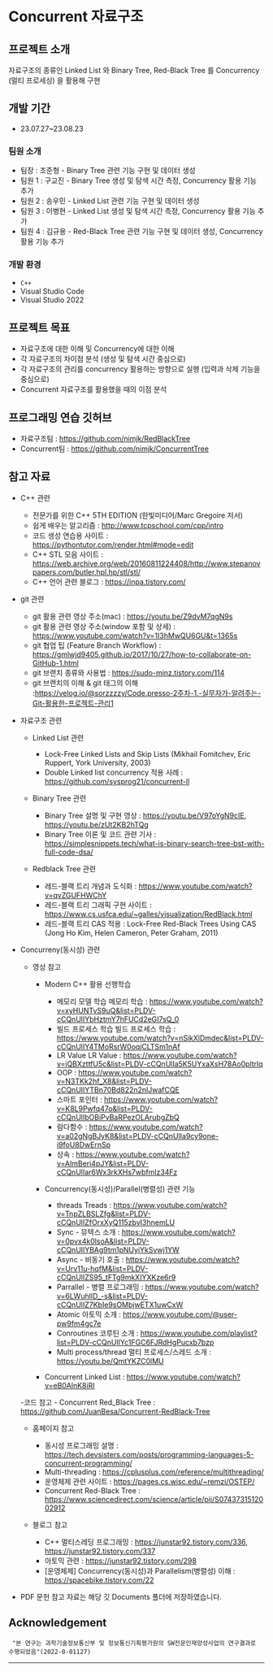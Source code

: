 # Concurrent 자료구조

## 프로젝트 소개
자료구조의 종류인 Linked List 와 Binary Tree, Red-Black Tree 를 Concurrency (멀티 프로세싱) 을 활용해 구현
<br>

## 개발 기간
* 23.07.27~23.08.23

### 팀원 소개
- 팀장   : 조준형 - Binary Tree 관련 기능 구현 및 데이터 생성
- 팀원 1 : 구교진 - Binary Tree 생성 및 탐색 시간 측정, Concurrency 활용 기능 추가
- 팀원 2 : 송우민 - Linked List 관련 기능 구현 및 데이터 생성
- 팀원 3 : 이병현 - Linked List 생성 및 탐색 시간 측정, Concurrency 활용 기능 추가
- 팀원 4 : 김규용 - Red-Black Tree 관련 기능 구현 및 데이터 생성, Concurrency 활용 기능 추가 

### 개발 환경
- `C++`
- Visual Studio Code
- Visual Studio 2022

## 프로젝트 목표
- 자료구조에 대한 이해 및 Concurrency에 대한 이해
- 각 자료구조의 차이점 분석 (생성 및 탐색 시간 중심으로)
- 각 자료구조의 관리를 concurrency 활용하는 방향으로 실행 (입력과 삭제 기능을 중심으로)
- Concurrent 자료구조를 활용했을 때의 이점 분석

## 프로그래밍 연습 깃허브
- 자료구조팀 : https://github.com/nimjk/RedBlackTree
- Concurrent팀 : https://github.com/nimjk/ConcurrentTree

## 참고 자료
- C++ 관련
    - 전문가를 위한 C++ 5TH EDITION (한빛미디어/Marc Gregoire 저서)
    - 쉽게 배우는 알고리즘 : http://www.tcpschool.com/cpp/intro
    - 코드 생성 연습용 사이트 : https://pythontutor.com/render.html#mode=edit
    - C++ STL 모음 사이트 : https://web.archive.org/web/20160811224408/http://www.stepanovpapers.com/butler.hpl.hp/stl/stl/
    - C++ 언어 관련 블로그 : https://inpa.tistory.com/

- git 관련
    - git 활용 관련 영상 주소(mac) : https://youtu.be/Z9dvM7qgN9s
    - git 활용 관련 영상 주소(window 포함 및 상세) : https://www.youtube.com/watch?v=1I3hMwQU6GU&t=1365s
    - git 협업 팁 (Feature Branch Workflow) : https://gmlwjd9405.github.io/2017/10/27/how-to-collaborate-on-GitHub-1.html
    - git 브랜치 종류와 사용법 : https://sudo-minz.tistory.com/114
    - git 브랜치의 이해 & git 태그의 이해 :https://velog.io/@sorzzzzy/Code.presso-2주차-1.-실무자가-알려주는-Git-활용한-프로젝트-관리1

- 자료구조 관련 
    - Linked List 관련
        - Lock-Free Linked Lists and Skip Lists (Mikhail Fomitchev, Eric Ruppert, York University, 2003) 
        - Double Linked list concurrency 적용 사례 : https://github.com/sysprog21/concurrent-ll        

    - Binary Tree 관련
        - Binary Tree 설명 및 구현 영상 : https://youtu.be/V97oYgN9cIE, https://youtu.be/zUt2KB2hTQg
        - Binary Tree 이론 및 코드 관련 기사 : https://simplesnippets.tech/what-is-binary-search-tree-bst-with-full-code-dsa/

    - Redblack Tree 관련 
        - 레드-블랙 트리 개념과 도식화 : https://www.youtube.com/watch?v=qvZGUFHWChY
        - 레드-블랙 트리 그래픽 구현 사이트 : https://www.cs.usfca.edu/~galles/visualization/RedBlack.html
        - 레드-블랙 트리 CAS 적용 : Lock-Free Red-Black Trees Using CAS (Jong Ho Kim, Helen Cameron, Peter Graham, 2011)


- Concurreny(동시성) 관련 
    - 영상 참고 
        - Modern C++ 활용 선행학습
            - 메모리 모델 학습 메모리 학습 : https://www.youtube.com/watch?v=xyHUNTvS9uQ&list=PLDV-cCQnUlIYbHztmY7hFUCd2eGI7sQ_0
            - 빌드 프로세스 학습 빌드 프로세스 학습 : https://www.youtube.com/watch?v=nSikXlDmdec&list=PLDV-cCQnUlIY4TMoRsrW0oqjCLTSm1nAf
            - LR Value LR Value : https://www.youtube.com/watch?v=iQBXzttfU5c&list=PLDV-cCQnUlIa5K5UYxaXsH78Ao0pltrlq
            - OOP : https://www.youtube.com/watch?v=N3TKk2hf_X8&list=PLDV-cCQnUlIYTBn70Bd822n2nlJwafCQE
            - 스마트 포인터 : https://www.youtube.com/watch?v=K8L9Pwfq47o&list=PLDV-cCQnUlIbOBiPvBaRPezOLArubgZbQ
            - 람다함수 : https://www.youtube.com/watch?v=a02gNgBJyK8&list=PLDV-cCQnUlIa9cy9one-i9foU8DwErnSp
            - 상속 : https://www.youtube.com/watch?v=AImBeri4pJY&list=PLDV-cCQnUlIar6Wx3rkXHs7wbfmlz34Fz

        - Concurrency(동시성)/Parallel(병렬성) 관련 기능 
            - threads Treads : https://www.youtube.com/watch?v=TnpZLBSLZfg&list=PLDV-cCQnUlIZfOrxXyQ115zbvI3hnemLU
            - Sync - 뮤텍스 소개 : https://www.youtube.com/watch?v=0pvx4k0lsoA&list=PLDV-cCQnUlIYBAg9tm1pNUyiYkSvwj1YW
            - Async - 비동기 호출 : https://www.youtube.com/watch?v=Urv11u-hqfM&list=PLDV-cCQnUlIZS95_tFTg9mkXIYXKze6r9
            - Parrallel - 병렬 프로그래밍 : https://www.youtube.com/watch?v=6LWuhlID_-s&list=PLDV-cCQnUlIZ7KbIe9sOMbjwETX1uwCxW
            - Atomic 아토믹 소개 : https://www.youtube.com/@user-pw9fm4gc7e
            - Conroutines 코루틴 소개 : https://www.youtube.com/playlist?list=PLDV-cCQnUlIYc1FGC6FJRdHgPucxb7bzp
            - Multi process/thread 멀티 프로세스/스레드 소개 : https://youtu.be/QmtYKZC0lMU

        - Concurrent Linked List : https://www.youtube.com/watch?v=eB0AlnK8iRI

    -코드 참고
        - Concurrent Red_Black Tree : https://github.com/JuanBesa/Concurrent-RedBlack-Tree

    - 홈페이지 참고 
        - 동시성 프로그래밍 설명 : https://tech.devsisters.com/posts/programming-languages-5-concurrent-programming/
        - Multi-threading : https://cplusplus.com/reference/multithreading/
        - 운영체제 관련 사이트 : https://pages.cs.wisc.edu/~remzi/OSTEP/
        - Concurrent Red-Black Tree : https://www.sciencedirect.com/science/article/pii/S0743731512002912

    - 블로그 참고 
        - C++ 멀티스레딩 프로그래밍 : https://junstar92.tistory.com/336, https://junstar92.tistory.com/337
        - 아토믹 관련 : https://junstar92.tistory.com/298
        - [운영체제] Concurrency(동시성)과 Parallelism(병렬성) 이해 : https://spacebike.tistory.com/22

- PDF 문헌 참고 자료는 해당 깃 Documents 폴더에 저장하였습니다.

## Acknowledgement
```
 "본 연구는 과학기술정보통신부 및 정보통신기획평가원의 SW전문인재양성사업의 연구결과로 수행되었음"(2022-0-01127) 
```

<hr>

